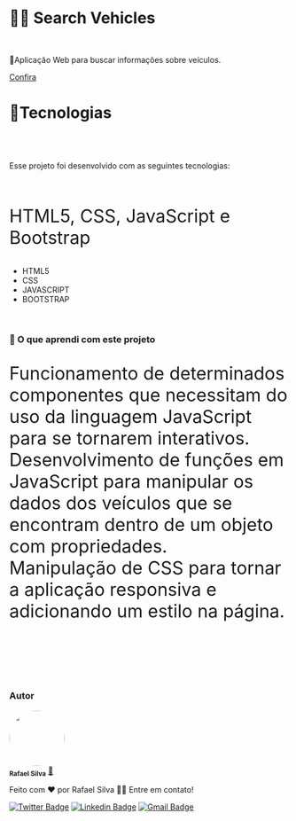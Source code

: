 # 👨‍💻 Search Vehicles
<br>
  <p>🚗Aplicação Web para buscar informações sobre veículos.</p>
    <a href="https://searchvehicles.netlify.app/">Confira</a>
  <br>
<div>
  <h1>🚀Tecnologias<h1>
</div>
  <br>  
    <p>Esse projeto foi desenvolvido com as seguintes tecnologias:</p>
<br>  
  <p style="font-size:2rem;">HTML5, CSS, JavaScript e Bootstrap</p>
    <ul>
      <li>HTML5</li>
      <li>CSS</li>
      <li>JAVASCRIPT</li>
      <li>BOOTSTRAP</li>
    </ul>
<br>
<div>
  <h3>🦾 O que aprendi com este projeto</h3>
  <p style="font-size:2rem;">Funcionamento de determinados componentes que necessitam do uso da linguagem JavaScript para se tornarem interativos.<br>
    Desenvolvimento de funções em JavaScript para manipular os dados dos veículos que se encontram dentro de um objeto com propriedades.<br>
    Manipulação de CSS para tornar a aplicação responsiva e adicionando um estilo na página.
  </p>
</div>
    <br>
    <br>
    <br>
    <br>
      <div>
      <h3>Autor</h3>

<a href="https://portfoliorafaelsilva.netlify.app/">
 <img style="border-radius: 50%;" src="https://avatars.githubusercontent.com/u/92217304?s=400&u=ced8cfffbd48faed3905cea21adb467b0aee0afc&v=4" width="100px;" alt=""/>
 <br />
 <sub><b>Rafael Silva</b></sub></a> <a href="https://blog.rocketseat.com.br/author/thiago//">🚀</a>


Feito com ❤️ por Rafael Silva 👋🏽 Entre em contato!

[![Twitter Badge](https://img.shields.io/badge/-@rafaeu21k-1ca0f1?style=flat-square&labelColor=1ca0f1&logo=twitter&logoColor=white&link=https://twitter.com/rafaeu21k)](https://twitter.com/rafaeu21k) [![Linkedin Badge](https://img.shields.io/badge/-Rafael-blue?style=flat-square&logo=Linkedin&logoColor=white&link=https://www.linkedin.com/in/rafael-silva-480a67222/)](https://www.linkedin.com/in/rafael-silva-480a67222/) 
[![Gmail Badge](https://img.shields.io/badge/-rafaelsilvar74@gmail.com-c14438?style=flat-square&logo=Gmail&logoColor=white&link=mailto:rafaelsilvar74@gmail.com)](mailto:rafaelsilvar74@gmail.com)
      </div>

